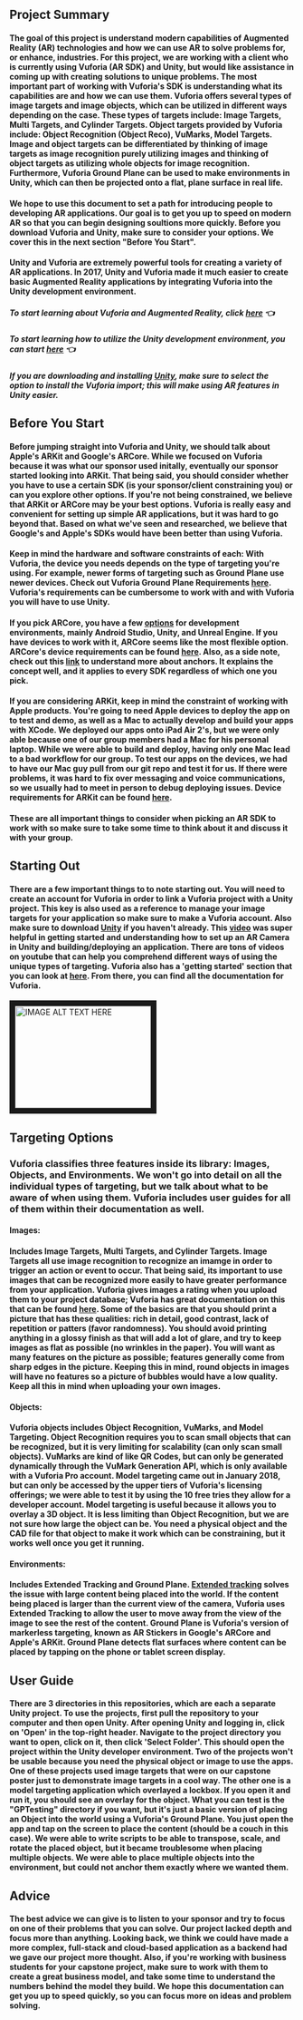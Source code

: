 ## Project Summary
#### 	The goal of this project is understand modern capabilities of Augmented Reality (AR) technologies and how we can use AR to solve problems for, or enhance, industries. For this project, we are working with a client who is currently using Vuforia (AR SDK) and Unity, but would like assistance in coming up with creating solutions to unique problems. The most important part of working with Vuforia's SDK is understanding what its capabilities are and how we can use them. Vuforia offers several types of image targets and image objects, which can be utilized in different ways depending on the case. These types of targets include: Image Targets, Multi Targets, and Cylinder Targets. Object targets provided by Vuforia include: Object Recognition (Object Reco), VuMarks, Model Targets. Image and object targets can be differentiated by thinking of image targets as image recognition purely utilizing images and thinking of object targets as utilizing whole objects for image recognition. Furthermore, Vuforia Ground Plane can be used to make environments in Unity, which can then be projected onto a flat, plane surface in real life. 

#### We hope to use this document to set a path for introducing people to developing AR applications. Our goal is to get you up to speed on modern AR so that you can begin designing soultions more quickly. Before you download Vuforia and Unity, make sure to consider your options. We cover this in the next section "Before You Start".

#### Unity and Vuforia are extremely powerful tools for creating a variety of AR applications. In 2017, Unity and Vuforia made it much easier to create basic Augmented Reality applications by integrating Vuforia into the Unity development environment.
##### To start learning about Vuforia and Augmented Reality, click [here](https://library.vuforia.com/) :point_left:
##### To start learning how to utilize the Unity development environment, you can start [here](https://unity3d.com/learn/tutorials) :point_left:
<h5 class="markdown style="bottom-margin:50px;"> If you are downloading and installing <a href="https://unity3d.com/">Unity</a>, make sure to select the option to install the Vuforia import; this will make using AR features in Unity easier.</h5>

## Before You Start
#### Before jumping straight into Vuforia and Unity, we should talk about Apple's ARKit and Google's ARCore. While we focused on Vuforia because it was what our sponsor used initally, eventually our sponsor started looking into ARKit. That being said, you should consider whether you have to use a certain SDK (is your sponsor/client constraining you) or can you explore other options. If you're not being constrained, we believe that ARKit or ARCore may be your best options. Vuforia is really easy and convenient for setting up simple AR applications, but it was hard to go beyond that. Based on what we've seen and researched, we believe that Google's and Apple's SDKs would have been better than using Vuforia. 
#### Keep in mind the hardware and software constraints of each: With Vuforia, the device you needs depends on the type of targeting you're using. For example, newer forms of targeting such as Ground Plane use newer devices. Check out Vuforia Ground Plane Requirements [here](https://library.vuforia.com/articles/Solution/ground-plane-supported-devices.html). Vuforia's requirements can be cumbersome to work with and with Vuforia you will have to use Unity. 

#### If you pick ARCore, you have a few [options](https://developers.google.com/ar/develop/) for development environments, mainly Android Studio, Unity, and Unreal Engine. If you have devices to work with it, ARCore seems like the most flexible option. ARCore's device requirements can be found [here](https://developers.google.com/ar/discover/). Also, as a side note, check out this [link](https://developers.google.com/ar/develop/developer-guides/anchors) to understand more about anchors. It explains the concept well, and it applies to every SDK regardless of which one you pick.

#### If you are considering ARKit, keep in mind the constraint of working with Apple products. You're going to need Apple devices to deploy the app on to test and demo, as well as a Mac to actually develop and build your apps with XCode. We deployed our apps onto iPad Air 2's, but we were only able because one of our group members had a Mac for his personal laptop. While we were able to build and deploy, having only one Mac lead to a bad workflow for our group. To test our apps on the devices, we had to have our Mac guy pull from our git repo and test it for us. If there were problems, it was hard to fix over messaging and voice communications, so we usually had to meet in person to debug deploying issues. Device requirements for ARKit can be found [here](https://developer.apple.com/library/content/documentation/DeviceInformation/Reference/iOSDeviceCompatibility/DeviceCompatibilityMatrix/DeviceCompatibilityMatrix.html).

#### These are all important things to consider when picking an AR SDK to work with so make sure to take some time to think about it and discuss it with your group. 

## Starting Out
#### There are a few important things to to note starting out. You will need to create an account for Vuforia in order to link a Vuforia project with a Unity project. This key is also used as a reference to manage your image targets for your application so make sure to make a Vuforia account. Also make sure to download [Unity](https://unity3d.com/) if you haven't already. This [video](https://www.youtube.com/watch?v=Fgd21lbhikU) was super helpful in getting started and understanding how to set up an AR Camera in Unity and building/deploying an application. There are tons of videos on youtube that can help you comprehend different ways of using the unique types of targeting. Vuforia also has a 'getting started' section that you can look at [here](https://library.vuforia.com/). From there, you can find all the documentation for Vuforia.
<a href="http://www.youtube.com/watch?feature=player_embedded&v=Fgd21lbhikU
" target="_blank"><img src="http://img.youtube.com/vi/Fgd21lbhikU/0.jpg" 
alt="IMAGE ALT TEXT HERE" width="240" height="180" border="10" /></a>


## Targeting Options
### Vuforia classifies three features inside its library: Images, Objects, and Environments. We won't go into detail on all the individual types of targeting, but we talk about what to be aware of when using them. Vuforia includes user guides for all of them within their documentation as well.
#### Images: 
#### Includes Image Targets, Multi Targets, and Cylinder Targets. Image Targets all use image recognition to recognize an imamge in order to trigger an action or event to occur. That being said, its important to use images that can be recognized more easily to have greater performance from your application. Vuforia gives images a rating when you upload them to your project database; Vuforia has great documentation on this that can be found [here](https://library.vuforia.com/articles/Solution/Optimizing-Target-Detection-and-Tracking-Stability.html). Some of the basics are that you should print a picture that has these qualities: rich in detail, good contrast, lack of repetition or patters (favor randomness). You should avoid printing anything in a glossy finish as that will add a lot of glare, and try to keep images as flat as possible (no wrinkles in the paper). You will want as many features on the picture as possible; features generally come from sharp edges in the picture. Keeping this in mind, round objects in images will have no features so a picture of bubbles would have a low quality. Keep all this in mind when uploading your own images.

#### Objects: 
#### Vuforia objects includes Object Recognition, VuMarks, and Model Targeting. Object Recognition requires you to scan small objects that can be recognized, but it is very limiting for scalability (can only scan small objects). VuMarks are kind of like QR Codes, but can only be generated dynamically through the VuMark Generation API, which is only available with a Vuforia Pro account. Model targeting came out in January 2018, but can only be accessed by the upper tiers of Vuforia's licensing offerings; we were able to test it by using the 10 free tries they allow for a developer account. Model targeting is useful because it allows you to overlay a 3D object. It is less limiting than Object Recognition, but we are not sure how large the object can be. You need a physical object and the CAD file for that object to make it work which can be constraining, but it works well once you get it running.

#### Environments: 
#### Includes Extended Tracking and Ground Plane. [Extended tracking](https://library.vuforia.com/articles/Training/Extended-Tracking) solves the issue with large content being placed into the world. If the content being placed is larger than the current view of the camera, Vuforia uses Extended Tracking to allow the user to move away from the view of the image to see the rest of the content. Ground Plane is Vuforia's version of markerless targeting, known as AR Stickers in Google's ARCore and Apple's ARKit. Ground Plane detects flat surfaces where content can be placed by tapping on the phone or tablet screen display. 

## User Guide
#### There are 3 directories in this repositories, which are each a separate Unity project. To use the projects, first pull the repository to your computer and then open Unity. After opening Unity and logging in, click on 'Open' in the top-right header. Navigate to the project directory you want to open, click on it, then click 'Select Folder'. This should open the project within the Unity developer environment. Two of the projects won't be usable because you need the physical object or image to use the apps. One of these projects used image targets that were on our capstone poster just to demonstrate image targets in a cool way. The other one is a model targeting application which overlayed a lockbox. If you open it and run it, you should see an overlay for the object. What you can test is the "GPTesting" directory if you want, but it's just a basic version of placing an Object into the world using a Vuforia's Ground Plane. You just open the app and tap on the screen to place the content (should be a couch in this case). We were able to write scripts to be able to transpose, scale, and rotate the placed object, but it became troublesome when placing multiple objects. We were able to place multiple objects into the environment, but could not anchor them exactly where we wanted them. 

## Advice
#### The best advice we can give is to listen to your sponsor and try to focus on one of their problems that you can solve. Our project lacked depth and focus more than anything. Looking back, we think we could have made a more complex, full-stack and cloud-based application as a backend had we gave our project more thought. Also, if you're working with business students for your capstone project, make sure to work with them to create a great business model, and take some time to understand the numbers behind the model they build. We hope this documentation can get you up to speed quickly, so you can focus more on ideas and problem solving.
